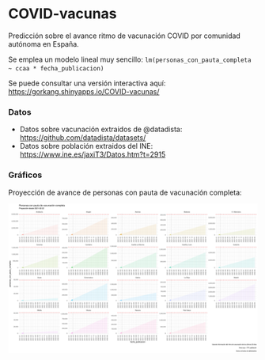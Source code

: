 # COVID-vacunas

Predicción sobre el avance ritmo de vacunación COVID por comunidad autónoma en España.  

Se emplea un modelo lineal muy sencillo: `lm(personas_con_pauta_completa ~ ccaa * fecha_publicacion)`  

Se puede consultar una versión interactiva aquí: https://gorkang.shinyapps.io/COVID-vacunas/


### Datos

- Datos sobre vacunación extraidos de @datadista: https://github.com/datadista/datasets/  
- Datos sobre población extraidos del INE: https://www.ine.es/jaxiT3/Datos.htm?t=2915


### Gráficos 

Proyección de avance de personas con pauta de vacunación completa:  

![](https://github.com/gorkang/COVID-vacunas/raw/master/outputs/plot_proyeccion_personas_con_pauta_completa.png)

